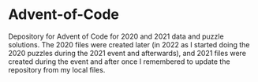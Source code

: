 # Advent-of-Code
Depository for Advent of Code for 2020 and 2021 data and puzzle solutions. The 2020 files were created later (in 2022 as I started doing the 2020 puzzles during the 2021 event and afterwards), and 2021 files were created during the event and after once I remembered to update the repository from my local files.
